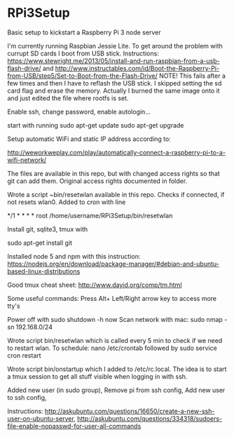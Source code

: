 # RPi3Setup
Basic setup to kickstart a Raspberry Pi 3 node server

I'm currently running Raspbian Jessie Lite. 
To get around the problem with currupt SD cards I boot from USB stick. Instructions:
https://www.stewright.me/2013/05/install-and-run-raspbian-from-a-usb-flash-drive/
and
http://www.instructables.com/id/Boot-the-Raspberry-Pi-from-USB/step5/Set-to-Boot-from-the-Flash-Drive/
NOTE! This fails after a few times and then I have to reflash the USB stick.
I skipped setting the sd card flag and erase the memory. Actually I burned the same image onto it and just edited the file where rootfs is set.

Enable ssh, change password, enable autologin...

start with running 
sudo apt-get update
sudo apt-get upgrade

Setup automatic WiFi and static IP address according to:

http://weworkweplay.com/play/automatically-connect-a-raspberry-pi-to-a-wifi-network/

The files are available in this repo, but with changed access rights so that git can add them. Original access rights documented in folder.

Wrote a script ~bin/resetwlan available in this repo. Checks if connected, if not resets wlan0. Added to cron with line

*/1 * * * * root  /home/username/RPi3Setup/bin/resetwlan

Install git, sqlite3, tmux with 

sudo apt-get install git

Installed node 5 and npm with this instruction:
https://nodejs.org/en/download/package-manager/#debian-and-ubuntu-based-linux-distributions

Good tmux cheat sheet:
http://www.dayid.org/comp/tm.html

Some useful commands: 
Press Alt+ Left/Right arrow key to access more tty's

Power off with sudo shutdown -h now
Scan network with mac: sudo nmap -sn 192.168.0/24

Wrote script bin/resetwlan which is called every 5 min to check if we need to restart wlan. To schedule:
nano /etc/crontab followed by sudo service cron restart

Wrote script bin/onstartup which I added to /etc/rc.local. The idea is to start a tmux session to get all stuff visible when logging in with ssh.



Added new user (in sudo group),
Remove pi from ssh config,
Add new user to ssh config,

Instructions:
http://askubuntu.com/questions/16650/create-a-new-ssh-user-on-ubuntu-server, http://askubuntu.com/questions/334318/sudoers-file-enable-nopasswd-for-user-all-commands
